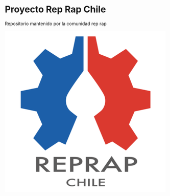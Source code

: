 # Proyecto Rep Rap Chile
Repositorio mantenido por la comunidad rep rap

![](LOGO_reprap-chile_1mx1m.png)
